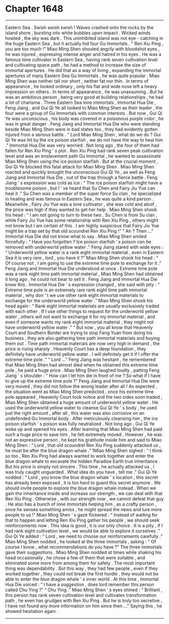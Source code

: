 
# Chapter 1648


---

Eastern Sea .
Swish swish swish !
Waves crashed onto the rocks by the island shore , bursting into white bubbles upon impact .
Wicked winds howled , the sky was dark .
This uninhibited island was not eye - catching in the huge Eastern Sea , but it actually hid four Gu Immortals .
“ Ren Xiu Ping , you are too much !” Miao Ming Shen shouted angrily with bloodshot eyes , he was injured , expressing intense anger and hatred in his eyes .
He was a famous lone cultivator in Eastern Sea , having rank seven cultivation level and cultivating space path , he had a method to increase the size of immortal apertures . He did that as a way of living , expanding the immortal apertures of many Eastern Sea Gu Immortals , he was quite popular .
Miao Ming Shen was neither tall nor short , neither fat nor thin . In terms of appearance , he looked ordinary , only his flat and wide nose left a heavy impression on others .
In terms of appearance , he was unassuming . But he was an ambitious person , being very good at building relationships , he had a lot of charisma . Three Eastern Sea lone immortals , Immortal Hua Die , Feng Jiang , and Gui Qi Ye all looked to Miao Ming Shen as their leader , the four were a group of Gu Immortals with common interests .
But now , Gui Qi Ye was unconscious , his body was covered in a poisonous purple color , he was in great danger .
Feng Jiang and Immortal Hua Die who were standing beside Miao Ming Shen were in bad states too , they had evidently gotten injured from a serious battle .
“ Lord Miao Ming Shen , what do we do ? Gui Qi Ye was hit by the ice poison starfish , we do not have the way to heal him .” Immortal Hua Die was very worried .
Not long ago , the four of them had fallen for Ren Xiu Ping ’ s plot .
Ren Xiu Ping had rank seven peak cultivation level and was an enslavement path Gu Immortal , he wanted to assassinate Miao Ming Shen using the ice poison starfish . But at the crucial moment , Gui Qi Ye blocked this fatal attack for Miao Ming Shen .
Miao Ming Shen reacted and quickly brought the unconscious Gui Qi Ye , as well as Feng Jiang and Immortal Hua Die , out of the trap through a fierce battle .
Feng Jiang ’ s expression was cold as ice : “ The ice poison starfish might have a troublesome poison , but I ’ ve heard that Su Chen and Fairy Jiu Yue can heal it .”
Su Chen was a member of the super force Su clan , he specialized in healing and was famous in Eastern Sea , he was quite a kind person .
Meanwhile , Fairy Jiu Yue was a lone cultivator , she was cold and aloof , the price was high if they wanted to get her help .
Miao Ming Shen shook his head : “ I am not going to turn to these two . Su Chen is from Su clan , while Fairy Jiu Yue has some relationship with Ren Xiu Ping , others might not know but I am certain of this . I am highly suspicious that Fairy Jiu Yue might be a trap set by that old scoundrel Ren Xiu Ping !”
“ Ah ? Then …” Immortal Hua Die did not know what to say .
Miao Ming Shen smiled forcefully : “ Have you forgotten ? Ice poison starfish ’ s poison can be removed with underworld yellow water .”
Feng Jiang stared with wide eyes : “ Underworld yellow water is a rank eight immortal material , even in Eastern Sea it is very rare , lord , you have it ?”
Miao Ming Shen shook his head : “ Of course not , I am going to use the extreme time pole to exchange for it .”
Feng Jiang and Immortal Hua Die understood at once .
Extreme time pole was a rank eight time path immortal material , Miao Ming Shen had obtained it long ago , he could not bear to sell it . Feng Jiang and Immortal Hua Die knew this .
Immortal Hua Die ’ s expression changed , she said with pity : “ Extreme time pole is an extremely rare rank eight time path immortal material , why don ’ t we use other rank eight immortal materials to exchange for the underworld yellow water .”
Miao Ming Shen shook his head again : “ Rank eight immortal materials are usually exclusively traded with each other . If I use other things to request for the underworld yellow water , others will not want to exchange it for my immortal material , and even if someone wants my rank eight immortal material , they might not have underworld yellow water .”
“ But now , you all know that Heavenly Court and Southern Border are trying to stop Fang Yuan from doing his business , they are also gathering time path immortal materials and buying them out . Time path immortal materials are now very high in demand , the price is rising sharply . Heavenly Court has a deep foundation , they definitely have underworld yellow water . I will definitely get it if I offer the extreme time pole .”
“ Lord …” Feng Jiang was hesitant , he remembered that Miao Ming Shen had almost died when he obtained this extreme time pole , he paid a huge price .
Miao Ming Shen laughed loudly , patting Feng Jiang ’ s shoulder : “ How can I let him die in front of me ? So what if I have to give up the extreme time pole ?”
Feng Jiang and Immortal Hua Die were very moved , they did not follow the wrong leader after all !
As expected , the situation went as Miao Ming Shen predicted , once his extreme time pole appeared , Heavenly Court took notice and the two sides soon traded , Miao Ming Shen obtained a huge amount of underworld yellow water .
He used the underworld yellow water to cleanse Gui Qi Ye ’ s body , he used just the right amount , after all , this water was also corrosive on an undefended Gu Immortal body .
After meticulously cleansing him , the ice poison starfish ’ s poison was fully neutralized .
Not long ago , Gui Qi Ye woke up and opened his eyes .
After learning that Miao Ming Shen had paid such a huge price to save him , he felt extremely moved .
However , he was not an expressive person , he kept his gratitude inside him and said to Miao Ming Shen : “ Lord , that old scoundrel Ren Xiu Ping suddenly attacked us , he must be after the blue dragon whale .”
1Miao Ming Shen sighed : “ I think so too , Ren Xiu Ping had always wanted to work together and enter the blue dragon whale to excavate the hidden Paradise Earth true inheritance . But his price is simply not sincere . This time , he actually attacked us , I was truly caught unguarded . What idea do you have , tell me .”
Gui Qi Ye nodded : “ Lord , you know the blue dragon whale ’ s location , this secret has already been exposed , it is too hard to guard this secret anymore . We should invite people to explore the blue dragon whale instead . When we gain the inheritance inside and increase our strength , we can deal with that Ren Xiu Ping . Otherwise , with our strength now , we cannot defeat that guy . He also has a bunch of lone immortals helping him , as a crafty person , once he senses something amiss , he might spread the news and lure more people to us !”
Miao Ming Shen ’ s gaze flickered : “ Instead of waiting for that to happen and letting Ren Xiu Ping gather his people , we should seek reinforcements now . This idea is good , it is our only choice . It is a pity , if I had rank eight cultivation level , we would be able to explore it ourselves .”
Gui Qi Ye added : “ Lord , we need to choose our reinforcements carefully .”
Miao Ming Shen nodded , he looked at the three immortals , asking : “ Of course I know , what recommendations do you have ?”
The three immortals gave their suggestions .
Miao Ming Shen nodded at times while shaking his head occasionally , he chose a few of them that were suitable , and eliminated some more from among them for safety .
The most important thing was dependability .
But this way , they had few people , even if they worked together , they could not break the first hurdle , they would not be able to enter the blue dragon whale ’ s inner world .
At this time , Immortal Hua Die voiced : “ I have a suggestion , does lord remember this person called Chu Ying ?”
“ Chu Ying .” Miao Ming Shen ’ s eyes shined : “ Brilliant , this person has rank seven cultivation level and cultivates transformation path , he even has grudges with Ren Xiu Ping . But he is truly too secretive , I have not found any more information on him since then …”
Saying this , he showed hesitation again .

---

